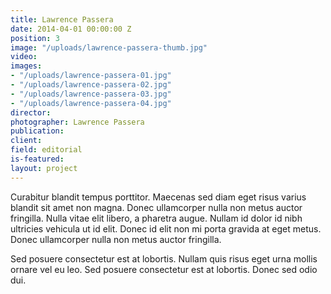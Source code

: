 ```yaml
---
title: Lawrence Passera
date: 2014-04-01 00:00:00 Z
position: 3
image: "/uploads/lawrence-passera-thumb.jpg"
video: 
images:
- "/uploads/lawrence-passera-01.jpg"
- "/uploads/lawrence-passera-02.jpg"
- "/uploads/lawrence-passera-03.jpg"
- "/uploads/lawrence-passera-04.jpg"
director: 
photographer: Lawrence Passera
publication: 
client: 
field: editorial
is-featured:
layout: project
---
```


Curabitur blandit tempus porttitor. Maecenas sed diam eget risus varius blandit sit amet non magna. Donec ullamcorper nulla non metus auctor fringilla. Nulla vitae elit libero, a pharetra augue. Nullam id dolor id nibh ultricies vehicula ut id elit. Donec id elit non mi porta gravida at eget metus. Donec ullamcorper nulla non metus auctor fringilla.

Sed posuere consectetur est at lobortis. Nullam quis risus eget urna mollis ornare vel eu leo. Sed posuere consectetur est at lobortis. Donec sed odio dui.